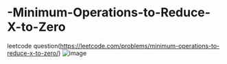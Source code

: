 # -Minimum-Operations-to-Reduce-X-to-Zero
leetcode question(https://leetcode.com/problems/minimum-operations-to-reduce-x-to-zero/)
![image](https://user-images.githubusercontent.com/102652030/173192405-41f35050-1c2d-4934-b15c-925b0b6822f8.png)
